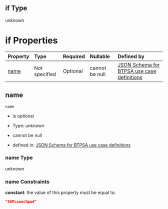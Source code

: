 ## if Type

unknown

# if Properties

| Property      | Type          | Required | Nullable       | Defined by                                                                                                                                                                                                        |
| :------------ | :------------ | :------- | :------------- | :---------------------------------------------------------------------------------------------------------------------------------------------------------------------------------------------------------------- |
| [name](#name) | Not specified | Optional | cannot be null | [JSON Schema for BTPSA use case definitions](btpsa-usecase-properties-services-items-allof-2-then-allof-48-if-properties-name.md "undefined#/properties/services/items/allOf/2/then/allOf/48/if/properties/name") |

## name



`name`

*   is optional

*   Type: unknown

*   cannot be null

*   defined in: [JSON Schema for BTPSA use case definitions](btpsa-usecase-properties-services-items-allof-2-then-allof-48-if-properties-name.md "undefined#/properties/services/items/allOf/2/then/allOf/48/if/properties/name")

### name Type

unknown

### name Constraints

**constant**: the value of this property must be equal to:

```json
"SAPLaunchpad"
```
